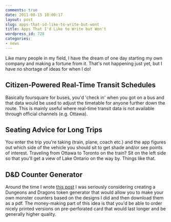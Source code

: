 ```yaml
---
comments: true
date: 2011-08-15 10:00:17
layout: post
slug: apps-that-id-like-to-write-but-wont
title: Apps That I'd Like to Write but Won't
wordpress_id: 728
categories:
- news
---
```


Like many people in my field, I have the dream of one day starting my own company and making a fortune from it. That's not happening just yet, but I have no shortage of ideas for when I do!


## Citizen-Powered Real-Time Transit Schedules

Basically foursquare for buses, you'd 'check in' when you got on a bus and that data would be used to adjust the timetable for anyone further down the route. This is mainly useful where real-time transit data is not available through official channels (e.g. Ottawa).

## Seating Advice for Long Trips

You enter the trip you're taking (train, plane, coach etc.) and the app figures out which side of the vehicle you should sit to get shade and/or see points of interest. Traveling from Ottawa to Toronto on the train? Sit on the left side so that you'll get a view of Lake Ontario on the way by. Things like that.

## D&D Counter Generator

Around the time I wrote [this post](http://theflyingdeveloper.com/fhe-flying-developer-role-plays) I was seriously considering creating a Dungeons and Dragons token generator that would allow you to make your own monster counters based on the designs I did and then download them as a pdf. The money-making part of this idea is that you'd be able to order nicely printed versions on pre-perforated card that would last longer and be generally higher quality.